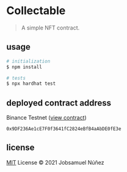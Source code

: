 # Collectable

> A simple NFT contract.

<!-- #### [Live demo](https://jobsa.co/collectable) -->

## usage

```sh
# initialization
$ npm install

# tests
$ npx hardhat test
```

## deployed contract address

Binance Testnet ([view contract](https://testnet.bscscan.com/address/0x9DF236Ae1cE7F0f3641fC2824eBfB4aAbDE0fE3e))

`0x9DF236Ae1cE7F0f3641fC2824eBfB4aAbDE0fE3e`

## license

[MIT](http://opensource.org/licenses/MIT) License © 2021 Jobsamuel Núñez
